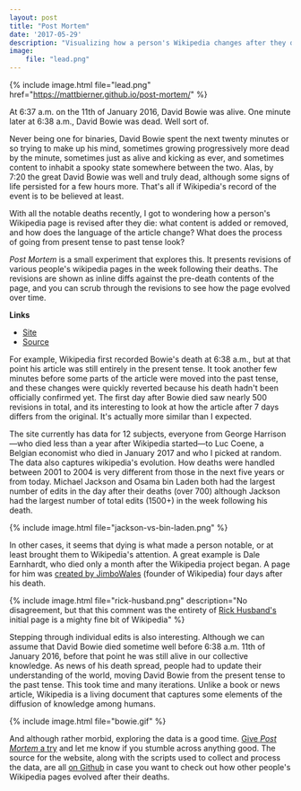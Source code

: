```yaml
---
layout: post
title: "Post Mortem"
date: '2017-05-29'
description: "Visualizing how a person's Wikipedia changes after they die"
image:
    file: "lead.png"
---
```


{% include image.html file="lead.png" href="https://mattbierner.github.io/post-mortem/" %}

At 6:37 a.m. on the 11th of January 2016, David Bowie was alive. One minute later at 6:38 a.m., David Bowie was dead. Well sort of.

Never being one for binaries, David Bowie spent the next twenty minutes or so trying to make up his mind, sometimes growing progressively more dead by the minute, sometimes just as alive and kicking as ever, and sometimes content to inhabit a spooky state somewhere between the two. Alas, by 7:20 the great David Bowie was well and truly dead, although some signs of life persisted for a few hours more. That's all if Wikipedia's record of the event is to be believed at least.

With all the notable deaths recently, I got to wondering how a person's Wikipedia page is revised after they die: what content is added or removed, and how does the language of the article change? What does the process of going from present tense to past tense look?

*Post Mortem* is a small experiment that explores this. It presents revisions of various people's wikipedia pages in the week following their deaths. The revisions are shown as inline diffs against the pre-death contents of the page, and you can scrub through the revisions to see how the page evolved over time.

**Links**

- [Site][site]
- [Source][source]

For example, Wikipedia first recorded Bowie's death at 6:38 a.m., but at that point his article was still entirely in the present tense. It took another few minutes before some parts of the article were moved into the past tense, and these changes were quickly reverted because his death hadn't been officially confirmed yet. The first day after Bowie died saw nearly 500 revisions in total, and its interesting to look at how the article after 7 days differs from the original. It's actually more similar than I expected.

The site currently has data for 12 subjects, everyone from George Harrison—who died less than a year after Wikipedia started—to Luc Coene, a Belgian economist who died in January 2017 and who I picked at random. The data also captures wikipedia's evolution. How deaths were handled between 2001 to 2004 is very different from those in the next five years or from today. Michael Jackson and Osama bin Laden both had the largest number of edits in the day after their deaths (over 700) although Jackson had the largest number of total edits (1500+) in the week following his death.

{% include image.html file="jackson-vs-bin-laden.png" %}

In other cases, it seems that dying is what made a person notable, or at least brought them to Wikipedia's attention. A great example is Dale Earnhardt, who died only a month after the Wikipedia project began. A page for him was [created by JimboWales](https://en.wikipedia.org/w/index.php?title=Dale_Earnhardt&oldid=246401) (founder of Wikipedia) four days after his death.

{% include image.html file="rick-husband.png" description="No disagreement, but that this comment was the entirety of [Rick Husband's](https://en.wikipedia.org/wiki/Rick_Husband) initial page is a mighty fine bit of Wikipedia" %}

Stepping through individual edits is also interesting. Although we can assume that David Bowie died sometime well before 6:38 a.m. 11th of January 2016, before that point he was still alive in our collective knowledge. As news of his death spread, people had to update their understanding of the world, moving David Bowie from the present tense to the past tense. This took time and many iterations. Unlike a book or news article, Wikipedia is a living document that captures some elements of the diffusion of knowledge among humans.

{% include image.html file="bowie.gif" %}

And although rather morbid, exploring the data is a good time. [Give *Post Mortem* a try][site] and let me know if you stumble across anything good. The source for the website, along with the scripts used to collect and process the data, are all [on Github][source] in case you want to check out how other people's Wikipedia pages evolved after their deaths.


[site]: https://mattbierner.github.io/post-mortem/
[source]: https://github.com/mattbierner/post-mortem